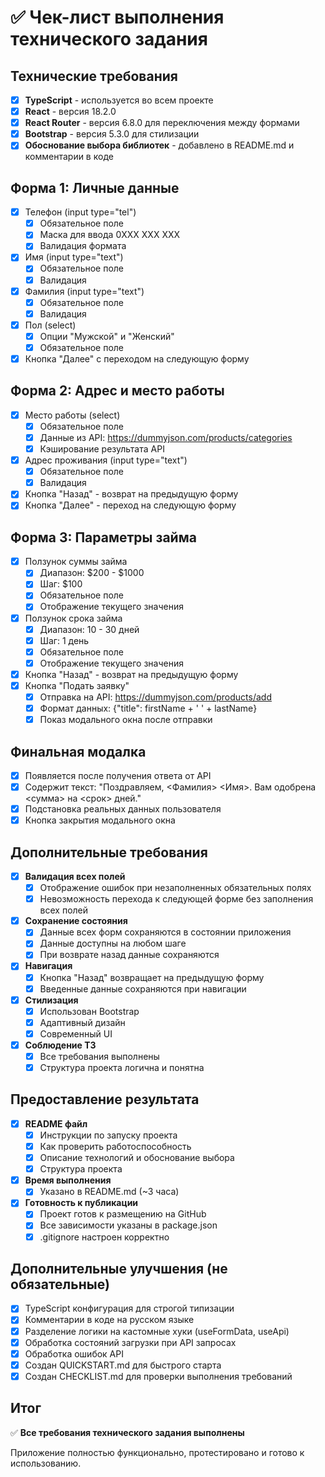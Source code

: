 # ✅ Чек-лист выполнения технического задания

## Технические требования

- [x] **TypeScript** - используется во всем проекте
- [x] **React** - версия 18.2.0
- [x] **React Router** - версия 6.8.0 для переключения между формами
- [x] **Bootstrap** - версия 5.3.0 для стилизации
- [x] **Обоснование выбора библиотек** - добавлено в README.md и комментарии в коде

## Форма 1: Личные данные

- [x] Телефон (input type="tel")
  - [x] Обязательное поле
  - [x] Маска для ввода 0XXX XXX XXX
  - [x] Валидация формата
- [x] Имя (input type="text")
  - [x] Обязательное поле
  - [x] Валидация
- [x] Фамилия (input type="text")
  - [x] Обязательное поле
  - [x] Валидация
- [x] Пол (select)
  - [x] Опции "Мужской" и "Женский"
  - [x] Обязательное поле
- [x] Кнопка "Далее" с переходом на следующую форму

## Форма 2: Адрес и место работы

- [x] Место работы (select)
  - [x] Обязательное поле
  - [x] Данные из API: https://dummyjson.com/products/categories
  - [x] Кэширование результата API
- [x] Адрес проживания (input type="text")
  - [x] Обязательное поле
  - [x] Валидация
- [x] Кнопка "Назад" - возврат на предыдущую форму
- [x] Кнопка "Далее" - переход на следующую форму

## Форма 3: Параметры займа

- [x] Ползунок суммы займа
  - [x] Диапазон: $200 - $1000
  - [x] Шаг: $100
  - [x] Обязательное поле
  - [x] Отображение текущего значения
- [x] Ползунок срока займа
  - [x] Диапазон: 10 - 30 дней
  - [x] Шаг: 1 день
  - [x] Обязательное поле
  - [x] Отображение текущего значения
- [x] Кнопка "Назад" - возврат на предыдущую форму
- [x] Кнопка "Подать заявку"
  - [x] Отправка на API: https://dummyjson.com/products/add
  - [x] Формат данных: {"title": firstName + ' ' + lastName}
  - [x] Показ модального окна после отправки

## Финальная модалка

- [x] Появляется после получения ответа от API
- [x] Содержит текст: "Поздравляем, <Фамилия> <Имя>. Вам одобрена <сумма> на <срок> дней."
- [x] Подстановка реальных данных пользователя
- [x] Кнопка закрытия модального окна

## Дополнительные требования

- [x] **Валидация всех полей**
  - [x] Отображение ошибок при незаполненных обязательных полях
  - [x] Невозможность перехода к следующей форме без заполнения всех полей
- [x] **Сохранение состояния**
  - [x] Данные всех форм сохраняются в состоянии приложения
  - [x] Данные доступны на любом шаге
  - [x] При возврате назад данные сохраняются
- [x] **Навигация**
  - [x] Кнопка "Назад" возвращает на предыдущую форму
  - [x] Введенные данные сохраняются при навигации
- [x] **Стилизация**
  - [x] Использован Bootstrap
  - [x] Адаптивный дизайн
  - [x] Современный UI
- [x] **Соблюдение ТЗ**
  - [x] Все требования выполнены
  - [x] Структура проекта логична и понятна

## Предоставление результата

- [x] **README файл**
  - [x] Инструкции по запуску проекта
  - [x] Как проверить работоспособность
  - [x] Описание технологий и обоснование выбора
  - [x] Структура проекта
- [x] **Время выполнения**
  - [x] Указано в README.md (~3 часа)
- [x] **Готовность к публикации**
  - [x] Проект готов к размещению на GitHub
  - [x] Все зависимости указаны в package.json
  - [x] .gitignore настроен корректно

## Дополнительные улучшения (не обязательные)

- [x] TypeScript конфигурация для строгой типизации
- [x] Комментарии в коде на русском языке
- [x] Разделение логики на кастомные хуки (useFormData, useApi)
- [x] Обработка состояний загрузки при API запросах
- [x] Обработка ошибок API
- [x] Создан QUICKSTART.md для быстрого старта
- [x] Создан CHECKLIST.md для проверки выполнения требований

## Итог

✅ **Все требования технического задания выполнены**

Приложение полностью функционально, протестировано и готово к использованию.

